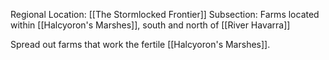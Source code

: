 Regional Location: [[The Stormlocked Frontier]]
Subsection: Farms located within [[Halcyoron's Marshes]], south and north of [[River Havarra]]

Spread out farms that work the fertile [[Halcyoron's Marshes]].